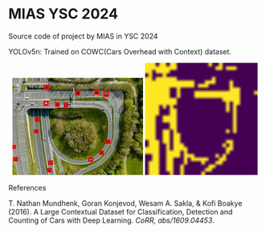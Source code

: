 
# MIAS YSC 2024

Source code of project by MIAS in YSC 2024

YOLOv5n: Trained on COWC(Cars Overhead with Context) dataset.

<p align="center">
  <img src = "https://github.com/juheon727/ysc2024_h028/blob/main/road_detection.jpeg?raw=true" />
  <img src = "https://github.com/juheon727/ysc2024_h028/blob/main/roadmap_after.png" width=224 height=224 />
</p>

References

T. Nathan Mundhenk, Goran Konjevod, Wesam A. Sakla, & Kofi Boakye (2016). A Large Contextual Dataset for Classification, Detection and Counting of Cars with Deep Learning. *CoRR, abs/1609.04453*.

